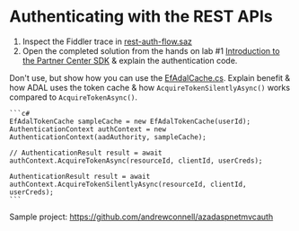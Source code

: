 # Authenticating with the REST APIs

1. Inspect the Fiddler trace in [rest-auth-flow.saz](rest-auth-flow.saz)
1. Open the completed solution from the hands on lab #1 [Introduction to the Partner Center SDK](../../hol-01-intro-pcsdk) & explain the authentication code.

  Don't use, but show how you can use the [EfAdalCache.cs](EfAdalCache.cs). Explain benefit & how ADAL uses the token cache & how `AcquireTokenSilentlyAsync()` works compared to `AcquireTokenAsync()`.

    ```c#
    EfAdalTokenCache sampleCache = new EfAdalTokenCache(userId);
    AuthenticationContext authContext = new AuthenticationContext(aadAuthority, sampleCache);
    
    // AuthenticationResult result = await authContext.AcquireTokenAsync(resourceId, clientId, userCreds);
    
    AuthenticationResult result = await authContext.AcquireTokenSilentlyAsync(resourceId, clientId, userCreds);
    ```

  Sample project: https://github.com/andrewconnell/azadaspnetmvcauth